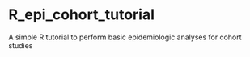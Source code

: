 # R_epi_cohort_tutorial
A simple R tutorial to perform basic epidemiologic analyses for cohort studies
